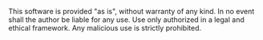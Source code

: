 This software is provided "as is", without warranty of any kind.
In no event shall the author be liable for any use.
Use only authorized in a legal and ethical framework.
Any malicious use is strictly prohibited.
